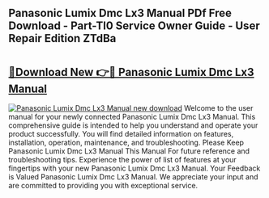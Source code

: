 ## Panasonic Lumix Dmc Lx3 Manual PDf Free Download - Part-Tl0 Service Owner Guide - User Repair Edition ZTdBa

# <h2><a href="http://cf26852.oget.top/?id=Panasonic+Lumix+Dmc+Lx3+Manual">🔗Download New 👉🔴 Panasonic Lumix Dmc Lx3 Manual</a></h2>

[![Panasonic Lumix Dmc Lx3 Manual new download](https://i.imgur.com/5g1atiW.png)](http://cf26852.oget.top/?id=Panasonic+Lumix+Dmc+Lx3+Manual)
Welcome to the user manual for your newly connected Panasonic Lumix Dmc Lx3 Manual. This comprehensive guide is intended to help you understand and operate your product successfully. You will find detailed information on features, installation, operation, maintenance, and troubleshooting. Please Keep Panasonic Lumix Dmc Lx3 Manual This Manual For future reference and troubleshooting tips. Experience the power of list of features at your fingertips with your new Panasonic Lumix Dmc Lx3 Manual. Your Feedback is Valued Panasonic Lumix Dmc Lx3 Manual. We appreciate your input and are committed to providing you with exceptional service.
